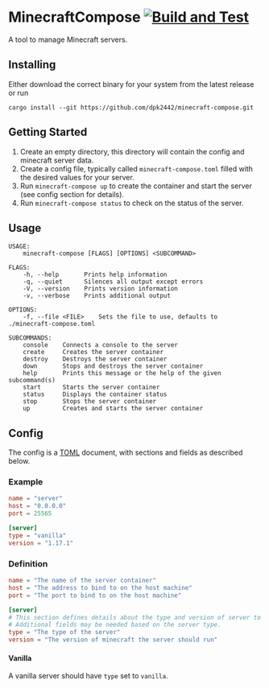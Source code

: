 # MinecraftCompose [![Build and Test](https://github.com/dpk2442/minecraft-compose/actions/workflows/test.yml/badge.svg)](https://github.com/dpk2442/minecraft-compose/actions/workflows/test.yml)

A tool to manage Minecraft servers.

## Installing

Either download the correct binary for your system from the latest release or run

```
cargo install --git https://github.com/dpk2442/minecraft-compose.git
```

## Getting Started

1. Create an empty directory, this directory will contain the config and minecraft server data.
2. Create a config file, typically called `minecraft-compose.toml` filled with the desired values for your server.
3. Run `minecraft-compose up` to create the container and start the server (see config section for details).
4. Run `minecraft-compose status` to check on the status of the server.

## Usage

```
USAGE:
    minecraft-compose [FLAGS] [OPTIONS] <SUBCOMMAND>

FLAGS:
    -h, --help       Prints help information
    -q, --quiet      Silences all output except errors
    -V, --version    Prints version information
    -v, --verbose    Prints additional output

OPTIONS:
    -f, --file <FILE>    Sets the file to use, defaults to ./minecraft-compose.toml

SUBCOMMANDS:
    console    Connects a console to the server
    create     Creates the server container
    destroy    Destroys the server container
    down       Stops and destroys the server container
    help       Prints this message or the help of the given subcommand(s)
    start      Starts the server container
    status     Displays the container status
    stop       Stops the server container
    up         Creates and starts the server container
```

## Config

The config is a [TOML](https://toml.io/) document, with sections and fields as described below.

### Example

```toml
name = "server"
host = "0.0.0.0"
port = 25565

[server]
type = "vanilla"
version = "1.17.1"
```

### Definition

```toml
name = "The name of the server container"
host = "The address to bind to on the host machine"
port = "The port to bind to on the host machine"

[server]
# This section defines details about the type and version of server to run
# Additional fields may be needed based on the server type.
type = "The type of the server"
version = "The version of minecraft the server should run"
```

#### Vanilla

A vanilla server should have `type` set to `vanilla`.
